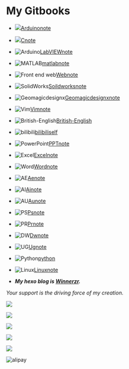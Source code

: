 # My Gitbooks

- ![](https://gitee.com/zr001/writeimges/raw/master/icons/favicon1.png)[Arduinonote](https://winnerzr01.github.io/Arduinonote/#)

- ![](https://gitee.com/zr001/writeimges/raw/master/icons/favicon2.png)[Cnote](https://winnerzr01.github.io/Cnote/)

- ![Arduino](https://gitee.com/zr001/writeimges/raw/master/icons/favicon4.png)[LabVIEWnote](https://winnerzr01.github.io/labviewnote/)

- ![MATLAB](https://gitee.com/zr001/writeimges/raw/master/icons/favicon5.png)[matlabnote](https://winnerzr01.github.io/matlabnote/)

- ![Front end web](https://gitee.com/zr001/writeimges/raw/master/images/web.png)[Webnote](https://winnerzr01.github.io/webnote/)

- ![SolidWorks](https://gitee.com/zr001/writeimges/raw/master/icons/favicon7.png)[Soildworksnote](https://winnerzr01.github.io/Soildworksnote/)

- ![Geomagicdesignx](https://gitee.com/zr001/writeimges/raw/master/img/dasdfdsxvssdftjuj.png)[Geomagicdesignxnote](https://winnerzr01.github.io/Geomagicdesignx/)

- ![Vim](https://gitee.com/zr001/writeimges/raw/master/icons/favicon9.png)[Vimnote](https://winnerzr01.github.io/vimnote/)

- ![British-English](https://gitee.com/zr001/writeimges/raw/master/img/aqf87-iyiho.png)[British-English](https://winnerzr01.github.io/British-English/)

- ![bilibili](https://gitee.com/zr001/writeimges/raw/master/img/acs1t-ngz7b.png)[bilibiliself](https://winnerzr01.github.io/bilibiliself/)

- ![PowerPoint](https://gitee.com/zr001/writeimges/raw/master/img/aayzf-tipl4.png)[PPTnote](https://winnerzr01.github.io/PPTnote/)

- ![Excel](https://gitee.com/zr001/writeimges/raw/master/img/a1v8f-gzhzf.png)[Excelnote](https://winnerzr01.github.io/Excelnote/)

- ![Word](https://gitee.com/zr001/writeimges/raw/master/img/aqx70-xp1db.png)[Wordnote](https://winnerzr01.github.io/Wordnote/)

- ![AE](https://gitee.com/zr001/writeimges/raw/master/img/a6y1d-ggycp.png)[Aenote](https://winnerzr01.github.io/Aenote/)

- ![AI](https://gitee.com/zr001/writeimges/raw/master/img/a5k18-3dfww.png)[Ainote](https://winnerzr01.github.io/Ainote/)

- ![AU](https://gitee.com/zr001/writeimges/raw/master/img/al0kd-haqwn.png)[Aunote](https://winnerzr01.github.io/Aunote/)

- ![PS](https://gitee.com/zr001/writeimges/raw/master/img/Adobe_Photoshop_32px_1230312_easyicon.net.png)[Psnote](https://winnerzr01.github.io/Psnote/)

- ![PR](https://gitee.com/zr001/writeimges/raw/master/img/Pr_32px_1127590_easyicon.net.png)[Prnote](https://winnerzr01.github.io/Prnote/)

- ![DW](https://gitee.com/zr001/writeimges/raw/master/img/dw_32px_1127581_easyicon.net.png)[Dwnote](https://winnerzr01.github.io/Dwnote/)

- ![UG](https://gitee.com/zr001/writeimges/raw/master/img/dasdfdsxvsssdftjuj.png)[Ugnote](https://winnerzr01.github.io/Ugnote/)

- ![Python](https://gitee.com/zr001/writeimges/raw/master/img/python_32px_1118083_easyicon.net.png)[python](https://winnerzr01.github.io/pythonnote/)

- ![Linux](https://gitee.com/zr001/writeimges/raw/master/img/ammi2-m225x.png)[Linuxnote](https://winnerzr01.github.io/Linuxnote/)

- ***My hexo blog is [Winnerzr](https://zr001.gitee.io/zr001/).***

*Your support is the driving force of my creation.*

![](https://gitee.com/zr001/writeimges/raw/master/img/20201021213559.png)

![](https://gitee.com/zr001/writeimges/raw/master/img/WeChatgzh.jpg)

![](https://gitee.com/zr001/writeimges/raw/master/img/20201021213709.png)

![](https://gitee.com/zr001/writeimges/raw/master/img/wechat.gif)

![](https://gitee.com/zr001/writeimges/raw/master/img/20201021213802.png)

![alipay](https://gitee.com/zr001/my-picture-bed/raw/master/alipay.gif)